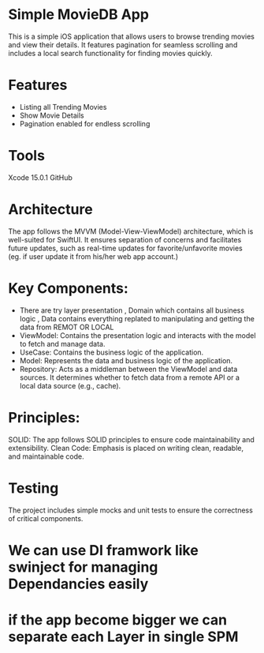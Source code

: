 
# Simple MovieDB App
This is a simple iOS application that allows users to browse trending movies and view their details. It features pagination for seamless scrolling and includes a local search functionality for finding movies quickly.

# Features
- Listing all Trending Movies
- Show Movie Details
- Pagination enabled for endless scrolling

# Tools
Xcode 15.0.1
GitHub

# Architecture
The app follows the MVVM (Model-View-ViewModel) architecture, which is well-suited for SwiftUI. It ensures separation of concerns and facilitates future updates, such as real-time updates for favorite/unfavorite movies (eg.  if user update it from  his/her web app account.)

# Key Components:
- There are try layer presentation , Domain which contains all business logic , Data contains everything replated to manipulating and getting the data from REMOT OR LOCAL
- ViewModel: Contains the presentation logic and interacts with the model to fetch and manage data.
- UseCase: Contains the business logic of the application.
- Model: Represents the data and business logic of the application.
- Repository: Acts as a middleman between the ViewModel and data sources. It determines whether to fetch data from a remote API or a local data source (e.g., cache).
  
# Principles:
SOLID: The app follows SOLID principles to ensure code maintainability and extensibility.
Clean Code: Emphasis is placed on writing clean, readable, and maintainable code.

# Testing
The project includes simple mocks and unit tests to ensure the correctness of critical components.
# We can use DI framwork like swinject for managing Dependancies easily 
# if the app become bigger we can separate each Layer in single SPM 
